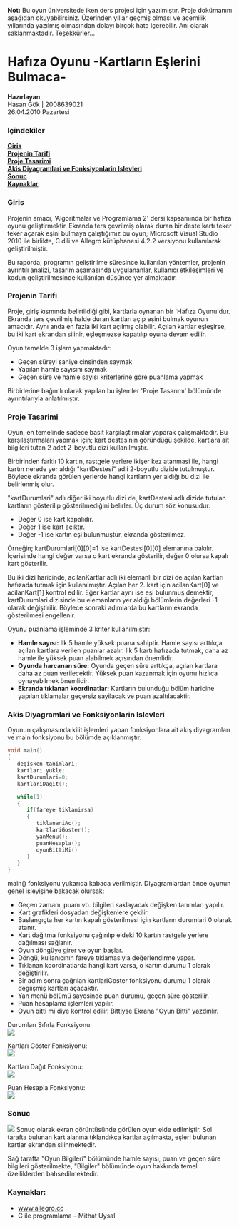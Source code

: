 **Not:** Bu oyun üniversitede iken ders projesi için yazılmıştır. Proje dokümanını aşağıdan okuyabilirsiniz. Üzerinden yıllar geçmiş olması ve acemilik yıllarında yazılmış olmasından dolayı birçok hata içerebilir. Anı olarak saklanmaktadır. Teşekkürler...
# Hafıza Oyunu -Kartların Eşlerini Bulmaca-

**Hazırlayan**  
Hasan Gök | 2008639021  
26.04.2010 Pazartesi

### Içindekiler
**[Giris](#giris)  
[Projenin Tarifi](#projenin-tarifi)  
[Proje Tasarimi](#proje-tasarimi)  
[Akis Diyagramlari ve Fonksiyonlarin Islevleri](#akis-diyagramlari-ve-fonksiyonlarin-islevleri)  
[Sonuc](#sonuc)  
[Kaynaklar](#kaynaklar)**

### Giris
Projenin amacı, 'Algoritmalar ve Programlama 2' dersi kapsamında bir hafıza oyunu geliştirmektir. Ekranda ters çevrilmiş olarak duran bir deste kartı teker teker açarak eşini bulmaya çalıştığımız bu oyun; Microsoft Visual Studio 2010 ile birlikte, C dili ve Allegro kütüphanesi 4.2.2 versiyonu kullanılarak geliştirilmiştir.

Bu raporda; programın geliştirilme süresince kullanılan yöntemler, projenin ayrıntılı analizi, tasarım aşamasında uygulananlar, kullanıcı etkileşimleri ve kodun geliştirilmesinde kullanılan düşünce yer almaktadır.

### Projenin Tarifi
Proje, giriş kısmında belirtildiği gibi, kartlarla oynanan bir 'Hafıza Oyunu'dur. Ekranda ters çevrilmiş halde duran kartları açıp eşini bulmak oyunun amacıdır. Aynı anda en fazla iki kart açılmış olabilir. Açılan kartlar eşleşirse, bu iki kart ekrandan silinir, eşleşmezse kapatılıp oyuna devam edilir.

Oyun temelde 3 işlem yapmaktadır:  
* Geçen süreyi saniye cinsinden saymak
* Yapılan hamle sayısını saymak
* Geçen süre ve hamle sayısı kriterlerine göre puanlama yapmak

Birbirlerine bağımlı olarak yapılan bu işlemler 'Proje Tasarımı' bölümünde ayrıntılarıyla anlatılmıştır. 

### Proje Tasarimi
Oyun, en temelinde sadece basit karşılaştırmalar yaparak çalışmaktadır. Bu karşılaştırmaları yapmak için; kart destesinin göründüğü şekilde, kartlara ait bilgileri tutan 2 adet 2-boyutlu dizi kullanılmıştır.

Birbirinden farklı 10 kartın, rastgele yerlere ikişer kez atanmasi ile, hangi kartın nerede yer aldığı "kartDestesi" adli 2-boyutlu dizide tutulmuştur. Böylece ekranda görülen yerlerde hangi kartların yer aldığı bu dizi ile belirlenmiş olur.

"kartDurumlari" adlı diğer iki boyutlu dizi de, kartDestesi adlı dizide tutulan kartların gösterilip gösterilmediğini belirler. Üç durum söz konusudur:  
* Değer 0 ise kart kapalıdır.
* Değer 1 ise kart açıktır.
* Değer -1 ise kartın eşi bulunmuştur, ekranda gösterilmez.

Örneğin; kartDurumlari[0][0]=1 ise kartDestesi[0][0] elemanına bakılır. İçerisinde hangi değer varsa o kart ekranda gösterilir, değer 0 olursa kapalı kart gösterilir.

Bu iki dizi haricinde, acilanKartlar adlı iki elemanlı bir dizi de açılan kartları hafızada tutmak için kullanılmıştır. Açılan her 2. kart için acilanKart[0] ve acilanKart[1] kontrol edilir. Eğer kartlar aynı ise eşi bulunmuş demektir, kartDurumlari dizisinde bu elemanların yer aldığı bölümlerin değerleri -1 olarak değiştirilir. Böylece sonraki adımlarda bu kartların ekranda gösterilmesi engellenir.

Oyunu puanlama işleminde 3 kriter kullanılmıştır:  
* **Hamle sayısı:** Ilk 5 hamle yüksek puana sahiptir. Hamle sayısı arttıkça açılan kartlara verilen puanlar azalır. Ilk 5 kartı hafızada tutmak, daha az hamle ile yüksek puan alabilmek açısından önemlidir.
* **Oyunda harcanan süre:** Oyunda geçen süre arttıkça, açılan kartlara daha az puan verilecektir. Yüksek puan kazanmak için oyunu hızlıca oynayabilmek önemlidir.
* **Ekranda tıklanan koordinatlar:** Kartların bulunduğu bölüm haricine yapılan tıklamalar geçersiz sayilacak ve puan azaltılacaktir.

### Akis Diyagramlari ve Fonksiyonlarin Islevleri
Oyunun çalışmasında kilit işlemleri yapan fonksiyonlara ait akış diyagramları ve main fonksiyonu bu bölümde açıklanmıştır.

```c
void main()
{
   degisken tanimlari;
   kartlari yukle;
   kartDurumlari=0;
   kartlariDagit();

   while(1)
   {
      if(fareye tiklanirsa)
      {
         tiklananiAc();
         kartlariGoster();
         yanMenu();
         puanHesapla();
         oyunBittiMi()
      }
   }
}

```

main() fonksiyonu yukarıda kabaca verilmiştir. Diyagramlardan önce oyunun genel işleyişine bakacak olursak:  
* Geçen zamanı, puanı vb. bilgileri saklayacak değişken tanımları yapılır.
* Kart grafikleri dosyadan değişkenlere çekilir.
* Baslangıçta her kartın kapalı gösterilmesi için kartların durumlari 0 olarak atanır.
* Kart dağıtma fonksiyonu çağırılıp eldeki 10 kartın rastgele yerlere dağılması sağlanır.
* Oyun döngüye girer ve oyun başlar.
* Döngü, kullanıcının fareye tıklamasıyla değerlendirme yapar.
* Tıklanan koordinatlarda hangi kart varsa, o kartın durumu 1 olarak değiştirilir.
* Bir adim sonra çağrılan kartlariGoster fonksiyonu durumu 1 olarak degiışmiş kartları açacaktır.
* Yan menü bölümü sayesinde puan durumu, geçen süre gösterilir.
* Puan hesaplama işlemleri yapılır.
* Oyun bitti mi diye kontrol edilir. Bittiyse Ekrana "Oyun Bitti" yazdırılır.

Durumları Sıfırla Fonksiyonu:  
![](https://raw.githubusercontent.com/hasangok/legacy-card-matching-game/master/1_durumlari_sifirla.jpg)

Kartları Göster Fonksiyonu:  
![](https://raw.githubusercontent.com/hasangok/legacy-card-matching-game/master/2_kartlari_goster.jpg)

Kartları Dağıt Fonksiyonu:  
![](https://raw.githubusercontent.com/hasangok/legacy-card-matching-game/master/3_kartlari_dagit.jpg)

Puan Hesapla Fonksiyonu:  
![](https://raw.githubusercontent.com/hasangok/legacy-card-matching-game/master/4_puan_hesapla.jpg)

### Sonuc
![](https://raw.githubusercontent.com/hasangok/legacy-card-matching-game/master/5_screenshot.jpg)
Sonuç olarak ekran görüntüsünde görülen oyun elde edilmiştir. Sol tarafta bulunan kart alanına tıklandıkça kartlar açılmakta, eşleri bulunan kartlar ekrandan silinmektedir.

Sağ tarafta "Oyun Bilgileri" bölümünde hamle sayısı, puan ve geçen süre bilgileri gösterilmekte, "Bilgiler" bölümünde oyun hakkında temel özelliklerden bahsedilmektedir.

### Kaynaklar:
* www.allegro.cc
* C ile programlama – Mithat Uysal
